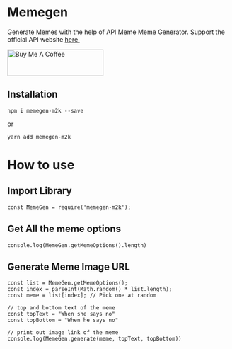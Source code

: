 # Memegen

Generate Memes with the help of API Meme Meme Generator.
Support the official API website <a href="https://apimeme.com/?ref=apilist.fun">here.</a>

<a href="https://www.buymeacoffee.com/m2kdevelopments" target="_blank">
<img src="https://cdn.buymeacoffee.com/buttons/v2/default-yellow.png" alt="Buy Me A Coffee" style="height: 60px !important;width: 217px !important;" />
</a>


## Installation
```
npm i memegen-m2k --save
```
or 
```
yarn add memegen-m2k
```


# How to use

## Import Library
```
const MemeGen = require('memegen-m2k');
```

## Get All the meme options
```
console.log(MemeGen.getMemeOptions().length)
```

## Generate Meme Image URL
```
const list = MemeGen.getMemeOptions();
const index = parseInt(Math.random() * list.length);
const meme = list[index]; // Pick one at random 

// top and bottom text of the meme
const topText = "When she says no"
const topBottom = "When he says no" 

// print out image link of the meme
console.log(MemeGen.generate(meme, topText, topBottom))
```